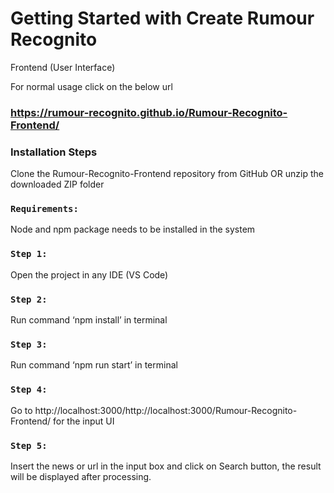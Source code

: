 # Getting Started with Create Rumour Recognito

Frontend (User Interface)

For normal usage click on the below url
### https://rumour-recognito.github.io/Rumour-Recognito-Frontend/

### Installation Steps

Clone the Rumour-Recognito-Frontend repository from GitHub OR unzip the downloaded ZIP folder 

### `Requirements:`

Node and npm package needs to be installed in the system

### `Step 1: `
Open the project in any IDE (VS Code)

### `Step 2: `
Run command ‘npm install’ in terminal

### `Step 3: `
Run command ‘npm run start’ in terminal

### `Step 4: `
Go to http://localhost:3000/http://localhost:3000/Rumour-Recognito-Frontend/ for the input UI

### `Step 5: `
Insert the news or url in the input box and click on Search button, the result will be displayed after processing.
